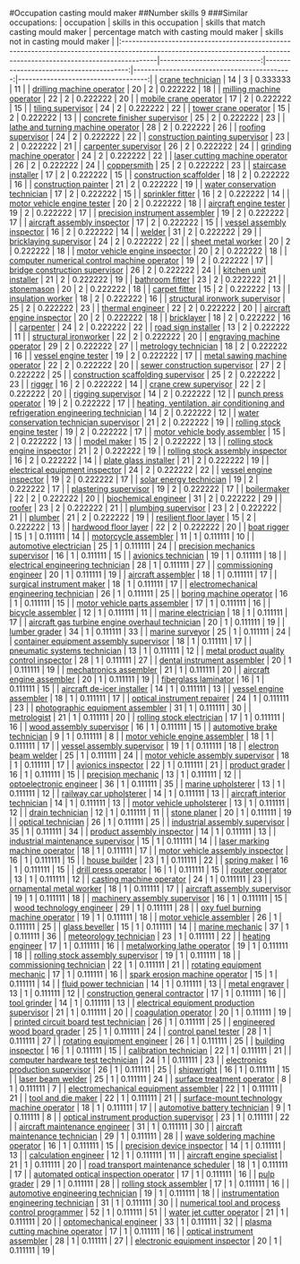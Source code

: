 #Occupation casting mould maker
##Number skills 9
###Similar occupations:
| occupation                                                                                                                                                            |   skills in this occupation |   skills that match casting mould maker |   percentage match with casting mould maker |   skills not in casting mould maker |
|:----------------------------------------------------------------------------------------------------------------------------------------------------------------------|----------------------------:|----------------------------------------:|--------------------------------------------:|------------------------------------:|
| [crane technician](crane_technician.md)                                                                                                                               |                          14 |                                       3 |                                    0.333333 |                                  11 |
| [drilling machine operator](drilling_machine_operator.md)                                                                                                             |                          20 |                                       2 |                                    0.222222 |                                  18 |
| [milling machine operator](milling_machine_operator.md)                                                                                                               |                          22 |                                       2 |                                    0.222222 |                                  20 |
| [mobile crane operator](mobile_crane_operator.md)                                                                                                                     |                          17 |                                       2 |                                    0.222222 |                                  15 |
| [tiling supervisor](tiling_supervisor.md)                                                                                                                             |                          24 |                                       2 |                                    0.222222 |                                  22 |
| [tower crane operator](tower_crane_operator.md)                                                                                                                       |                          15 |                                       2 |                                    0.222222 |                                  13 |
| [concrete finisher supervisor](concrete_finisher_supervisor.md)                                                                                                       |                          25 |                                       2 |                                    0.222222 |                                  23 |
| [lathe and turning machine operator](lathe_and_turning_machine_operator.md)                                                                                           |                          28 |                                       2 |                                    0.222222 |                                  26 |
| [roofing supervisor](roofing_supervisor.md)                                                                                                                           |                          24 |                                       2 |                                    0.222222 |                                  22 |
| [construction painting supervisor](construction_painting_supervisor.md)                                                                                               |                          23 |                                       2 |                                    0.222222 |                                  21 |
| [carpenter supervisor](carpenter_supervisor.md)                                                                                                                       |                          26 |                                       2 |                                    0.222222 |                                  24 |
| [grinding machine operator](grinding_machine_operator.md)                                                                                                             |                          24 |                                       2 |                                    0.222222 |                                  22 |
| [laser cutting machine operator](laser_cutting_machine_operator.md)                                                                                                   |                          26 |                                       2 |                                    0.222222 |                                  24 |
| [coppersmith](coppersmith.md)                                                                                                                                         |                          25 |                                       2 |                                    0.222222 |                                  23 |
| [staircase installer](staircase_installer.md)                                                                                                                         |                          17 |                                       2 |                                    0.222222 |                                  15 |
| [construction scaffolder](construction_scaffolder.md)                                                                                                                 |                          18 |                                       2 |                                    0.222222 |                                  16 |
| [construction painter](construction_painter.md)                                                                                                                       |                          21 |                                       2 |                                    0.222222 |                                  19 |
| [water conservation technician](water_conservation_technician.md)                                                                                                     |                          17 |                                       2 |                                    0.222222 |                                  15 |
| [sprinkler fitter](sprinkler_fitter.md)                                                                                                                               |                          16 |                                       2 |                                    0.222222 |                                  14 |
| [motor vehicle engine tester](motor_vehicle_engine_tester.md)                                                                                                         |                          20 |                                       2 |                                    0.222222 |                                  18 |
| [aircraft engine tester](aircraft_engine_tester.md)                                                                                                                   |                          19 |                                       2 |                                    0.222222 |                                  17 |
| [precision instrument assembler](precision_instrument_assembler.md)                                                                                                   |                          19 |                                       2 |                                    0.222222 |                                  17 |
| [aircraft assembly inspector](aircraft_assembly_inspector.md)                                                                                                         |                          17 |                                       2 |                                    0.222222 |                                  15 |
| [vessel assembly inspector](vessel_assembly_inspector.md)                                                                                                             |                          16 |                                       2 |                                    0.222222 |                                  14 |
| [welder](welder.md)                                                                                                                                                   |                          31 |                                       2 |                                    0.222222 |                                  29 |
| [bricklaying supervisor](bricklaying_supervisor.md)                                                                                                                   |                          24 |                                       2 |                                    0.222222 |                                  22 |
| [sheet metal worker](sheet_metal_worker.md)                                                                                                                           |                          20 |                                       2 |                                    0.222222 |                                  18 |
| [motor vehicle engine inspector](motor_vehicle_engine_inspector.md)                                                                                                   |                          20 |                                       2 |                                    0.222222 |                                  18 |
| [computer numerical control machine operator](computer_numerical_control_machine_operator.md)                                                                         |                          19 |                                       2 |                                    0.222222 |                                  17 |
| [bridge construction supervisor](bridge_construction_supervisor.md)                                                                                                   |                          26 |                                       2 |                                    0.222222 |                                  24 |
| [kitchen unit installer](kitchen_unit_installer.md)                                                                                                                   |                          21 |                                       2 |                                    0.222222 |                                  19 |
| [bathroom fitter](bathroom_fitter.md)                                                                                                                                 |                          23 |                                       2 |                                    0.222222 |                                  21 |
| [stonemason](stonemason.md)                                                                                                                                           |                          20 |                                       2 |                                    0.222222 |                                  18 |
| [carpet fitter](carpet_fitter.md)                                                                                                                                     |                          15 |                                       2 |                                    0.222222 |                                  13 |
| [insulation worker](insulation_worker.md)                                                                                                                             |                          18 |                                       2 |                                    0.222222 |                                  16 |
| [structural ironwork supervisor](structural_ironwork_supervisor.md)                                                                                                   |                          25 |                                       2 |                                    0.222222 |                                  23 |
| [thermal engineer](thermal_engineer.md)                                                                                                                               |                          22 |                                       2 |                                    0.222222 |                                  20 |
| [aircraft engine inspector](aircraft_engine_inspector.md)                                                                                                             |                          20 |                                       2 |                                    0.222222 |                                  18 |
| [bricklayer](bricklayer.md)                                                                                                                                           |                          18 |                                       2 |                                    0.222222 |                                  16 |
| [carpenter](carpenter.md)                                                                                                                                             |                          24 |                                       2 |                                    0.222222 |                                  22 |
| [road sign installer](road_sign_installer.md)                                                                                                                         |                          13 |                                       2 |                                    0.222222 |                                  11 |
| [structural ironworker](structural_ironworker.md)                                                                                                                     |                          22 |                                       2 |                                    0.222222 |                                  20 |
| [engraving machine operator](engraving_machine_operator.md)                                                                                                           |                          29 |                                       2 |                                    0.222222 |                                  27 |
| [metrology technician](metrology_technician.md)                                                                                                                       |                          18 |                                       2 |                                    0.222222 |                                  16 |
| [vessel engine tester](vessel_engine_tester.md)                                                                                                                       |                          19 |                                       2 |                                    0.222222 |                                  17 |
| [metal sawing machine operator](metal_sawing_machine_operator.md)                                                                                                     |                          22 |                                       2 |                                    0.222222 |                                  20 |
| [sewer construction supervisor](sewer_construction_supervisor.md)                                                                                                     |                          27 |                                       2 |                                    0.222222 |                                  25 |
| [construction scaffolding supervisor](construction_scaffolding_supervisor.md)                                                                                         |                          25 |                                       2 |                                    0.222222 |                                  23 |
| [rigger](rigger.md)                                                                                                                                                   |                          16 |                                       2 |                                    0.222222 |                                  14 |
| [crane crew supervisor](crane_crew_supervisor.md)                                                                                                                     |                          22 |                                       2 |                                    0.222222 |                                  20 |
| [rigging supervisor](rigging_supervisor.md)                                                                                                                           |                          14 |                                       2 |                                    0.222222 |                                  12 |
| [punch press operator](punch_press_operator.md)                                                                                                                       |                          19 |                                       2 |                                    0.222222 |                                  17 |
| [heating, ventilation, air conditioning and refrigeration engineering technician](heating,_ventilation,_air_conditioning_and_refrigeration_engineering_technician.md) |                          14 |                                       2 |                                    0.222222 |                                  12 |
| [water conservation technician supervisor](water_conservation_technician_supervisor.md)                                                                               |                          21 |                                       2 |                                    0.222222 |                                  19 |
| [rolling stock engine tester](rolling_stock_engine_tester.md)                                                                                                         |                          19 |                                       2 |                                    0.222222 |                                  17 |
| [motor vehicle body assembler](motor_vehicle_body_assembler.md)                                                                                                       |                          15 |                                       2 |                                    0.222222 |                                  13 |
| [model maker](model_maker.md)                                                                                                                                         |                          15 |                                       2 |                                    0.222222 |                                  13 |
| [rolling stock engine inspector](rolling_stock_engine_inspector.md)                                                                                                   |                          21 |                                       2 |                                    0.222222 |                                  19 |
| [rolling stock assembly inspector](rolling_stock_assembly_inspector.md)                                                                                               |                          16 |                                       2 |                                    0.222222 |                                  14 |
| [plate glass installer](plate_glass_installer.md)                                                                                                                     |                          21 |                                       2 |                                    0.222222 |                                  19 |
| [electrical equipment inspector](electrical_equipment_inspector.md)                                                                                                   |                          24 |                                       2 |                                    0.222222 |                                  22 |
| [vessel engine inspector](vessel_engine_inspector.md)                                                                                                                 |                          19 |                                       2 |                                    0.222222 |                                  17 |
| [solar energy technician](solar_energy_technician.md)                                                                                                                 |                          19 |                                       2 |                                    0.222222 |                                  17 |
| [plastering supervisor](plastering_supervisor.md)                                                                                                                     |                          19 |                                       2 |                                    0.222222 |                                  17 |
| [boilermaker](boilermaker.md)                                                                                                                                         |                          22 |                                       2 |                                    0.222222 |                                  20 |
| [biochemical engineer](biochemical_engineer.md)                                                                                                                       |                          31 |                                       2 |                                    0.222222 |                                  29 |
| [roofer](roofer.md)                                                                                                                                                   |                          23 |                                       2 |                                    0.222222 |                                  21 |
| [plumbing supervisor](plumbing_supervisor.md)                                                                                                                         |                          23 |                                       2 |                                    0.222222 |                                  21 |
| [plumber](plumber.md)                                                                                                                                                 |                          21 |                                       2 |                                    0.222222 |                                  19 |
| [resilient floor layer](resilient_floor_layer.md)                                                                                                                     |                          15 |                                       2 |                                    0.222222 |                                  13 |
| [hardwood floor layer](hardwood_floor_layer.md)                                                                                                                       |                          22 |                                       2 |                                    0.222222 |                                  20 |
| [boat rigger](boat_rigger.md)                                                                                                                                         |                          15 |                                       1 |                                    0.111111 |                                  14 |
| [motorcycle assembler](motorcycle_assembler.md)                                                                                                                       |                          11 |                                       1 |                                    0.111111 |                                  10 |
| [automotive electrician](automotive_electrician.md)                                                                                                                   |                          25 |                                       1 |                                    0.111111 |                                  24 |
| [precision mechanics supervisor](precision_mechanics_supervisor.md)                                                                                                   |                          16 |                                       1 |                                    0.111111 |                                  15 |
| [avionics technician](avionics_technician.md)                                                                                                                         |                          19 |                                       1 |                                    0.111111 |                                  18 |
| [electrical engineering technician](electrical_engineering_technician.md)                                                                                             |                          28 |                                       1 |                                    0.111111 |                                  27 |
| [commissioning engineer](commissioning_engineer.md)                                                                                                                   |                          20 |                                       1 |                                    0.111111 |                                  19 |
| [aircraft assembler](aircraft_assembler.md)                                                                                                                           |                          18 |                                       1 |                                    0.111111 |                                  17 |
| [surgical instrument maker](surgical_instrument_maker.md)                                                                                                             |                          18 |                                       1 |                                    0.111111 |                                  17 |
| [electromechanical engineering technician](electromechanical_engineering_technician.md)                                                                               |                          26 |                                       1 |                                    0.111111 |                                  25 |
| [boring machine operator](boring_machine_operator.md)                                                                                                                 |                          16 |                                       1 |                                    0.111111 |                                  15 |
| [motor vehicle parts assembler](motor_vehicle_parts_assembler.md)                                                                                                     |                          17 |                                       1 |                                    0.111111 |                                  16 |
| [bicycle assembler](bicycle_assembler.md)                                                                                                                             |                          12 |                                       1 |                                    0.111111 |                                  11 |
| [marine electrician](marine_electrician.md)                                                                                                                           |                          18 |                                       1 |                                    0.111111 |                                  17 |
| [aircraft gas turbine engine overhaul technician](aircraft_gas_turbine_engine_overhaul_technician.md)                                                                 |                          20 |                                       1 |                                    0.111111 |                                  19 |
| [lumber grader](lumber_grader.md)                                                                                                                                     |                          34 |                                       1 |                                    0.111111 |                                  33 |
| [marine surveyor](marine_surveyor.md)                                                                                                                                 |                          25 |                                       1 |                                    0.111111 |                                  24 |
| [container equipment assembly supervisor](container_equipment_assembly_supervisor.md)                                                                                 |                          18 |                                       1 |                                    0.111111 |                                  17 |
| [pneumatic systems technician](pneumatic_systems_technician.md)                                                                                                       |                          13 |                                       1 |                                    0.111111 |                                  12 |
| [metal product quality control inspector](metal_product_quality_control_inspector.md)                                                                                 |                          28 |                                       1 |                                    0.111111 |                                  27 |
| [dental instrument assembler](dental_instrument_assembler.md)                                                                                                         |                          20 |                                       1 |                                    0.111111 |                                  19 |
| [mechatronics assembler](mechatronics_assembler.md)                                                                                                                   |                          21 |                                       1 |                                    0.111111 |                                  20 |
| [aircraft engine assembler](aircraft_engine_assembler.md)                                                                                                             |                          20 |                                       1 |                                    0.111111 |                                  19 |
| [fiberglass laminator](fiberglass_laminator.md)                                                                                                                       |                          16 |                                       1 |                                    0.111111 |                                  15 |
| [aircraft de-icer installer](aircraft_de-icer_installer.md)                                                                                                           |                          14 |                                       1 |                                    0.111111 |                                  13 |
| [vessel engine assembler](vessel_engine_assembler.md)                                                                                                                 |                          18 |                                       1 |                                    0.111111 |                                  17 |
| [optical instrument repairer](optical_instrument_repairer.md)                                                                                                         |                          24 |                                       1 |                                    0.111111 |                                  23 |
| [photographic equipment assembler](photographic_equipment_assembler.md)                                                                                               |                          31 |                                       1 |                                    0.111111 |                                  30 |
| [metrologist](metrologist.md)                                                                                                                                         |                          21 |                                       1 |                                    0.111111 |                                  20 |
| [rolling stock electrician](rolling_stock_electrician.md)                                                                                                             |                          17 |                                       1 |                                    0.111111 |                                  16 |
| [wood assembly supervisor](wood_assembly_supervisor.md)                                                                                                               |                          16 |                                       1 |                                    0.111111 |                                  15 |
| [automotive brake technician](automotive_brake_technician.md)                                                                                                         |                           9 |                                       1 |                                    0.111111 |                                   8 |
| [motor vehicle engine assembler](motor_vehicle_engine_assembler.md)                                                                                                   |                          18 |                                       1 |                                    0.111111 |                                  17 |
| [vessel assembly supervisor](vessel_assembly_supervisor.md)                                                                                                           |                          19 |                                       1 |                                    0.111111 |                                  18 |
| [electron beam welder](electron_beam_welder.md)                                                                                                                       |                          25 |                                       1 |                                    0.111111 |                                  24 |
| [motor vehicle assembly supervisor](motor_vehicle_assembly_supervisor.md)                                                                                             |                          18 |                                       1 |                                    0.111111 |                                  17 |
| [avionics inspector](avionics_inspector.md)                                                                                                                           |                          22 |                                       1 |                                    0.111111 |                                  21 |
| [product grader](product_grader.md)                                                                                                                                   |                          16 |                                       1 |                                    0.111111 |                                  15 |
| [precision mechanic](precision_mechanic.md)                                                                                                                           |                          13 |                                       1 |                                    0.111111 |                                  12 |
| [optoelectronic engineer](optoelectronic_engineer.md)                                                                                                                 |                          36 |                                       1 |                                    0.111111 |                                  35 |
| [marine upholsterer](marine_upholsterer.md)                                                                                                                           |                          13 |                                       1 |                                    0.111111 |                                  12 |
| [railway car upholsterer](railway_car_upholsterer.md)                                                                                                                 |                          14 |                                       1 |                                    0.111111 |                                  13 |
| [aircraft interior technician](aircraft_interior_technician.md)                                                                                                       |                          14 |                                       1 |                                    0.111111 |                                  13 |
| [motor vehicle upholsterer](motor_vehicle_upholsterer.md)                                                                                                             |                          13 |                                       1 |                                    0.111111 |                                  12 |
| [drain technician](drain_technician.md)                                                                                                                               |                          12 |                                       1 |                                    0.111111 |                                  11 |
| [stone planer](stone_planer.md)                                                                                                                                       |                          20 |                                       1 |                                    0.111111 |                                  19 |
| [optical technician](optical_technician.md)                                                                                                                           |                          26 |                                       1 |                                    0.111111 |                                  25 |
| [industrial assembly supervisor](industrial_assembly_supervisor.md)                                                                                                   |                          35 |                                       1 |                                    0.111111 |                                  34 |
| [product assembly inspector](product_assembly_inspector.md)                                                                                                           |                          14 |                                       1 |                                    0.111111 |                                  13 |
| [industrial maintenance supervisor](industrial_maintenance_supervisor.md)                                                                                             |                          15 |                                       1 |                                    0.111111 |                                  14 |
| [laser marking machine operator](laser_marking_machine_operator.md)                                                                                                   |                          18 |                                       1 |                                    0.111111 |                                  17 |
| [motor vehicle assembly inspector](motor_vehicle_assembly_inspector.md)                                                                                               |                          16 |                                       1 |                                    0.111111 |                                  15 |
| [house builder](house_builder.md)                                                                                                                                     |                          23 |                                       1 |                                    0.111111 |                                  22 |
| [spring maker](spring_maker.md)                                                                                                                                       |                          16 |                                       1 |                                    0.111111 |                                  15 |
| [drill press operator](drill_press_operator.md)                                                                                                                       |                          16 |                                       1 |                                    0.111111 |                                  15 |
| [router operator](router_operator.md)                                                                                                                                 |                          13 |                                       1 |                                    0.111111 |                                  12 |
| [casting machine operator](casting_machine_operator.md)                                                                                                               |                          24 |                                       1 |                                    0.111111 |                                  23 |
| [ornamental metal worker](ornamental_metal_worker.md)                                                                                                                 |                          18 |                                       1 |                                    0.111111 |                                  17 |
| [aircraft assembly supervisor](aircraft_assembly_supervisor.md)                                                                                                       |                          19 |                                       1 |                                    0.111111 |                                  18 |
| [machinery assembly supervisor](machinery_assembly_supervisor.md)                                                                                                     |                          16 |                                       1 |                                    0.111111 |                                  15 |
| [wood technology engineer](wood_technology_engineer.md)                                                                                                               |                          29 |                                       1 |                                    0.111111 |                                  28 |
| [oxy fuel burning machine operator](oxy_fuel_burning_machine_operator.md)                                                                                             |                          19 |                                       1 |                                    0.111111 |                                  18 |
| [motor vehicle assembler](motor_vehicle_assembler.md)                                                                                                                 |                          26 |                                       1 |                                    0.111111 |                                  25 |
| [glass beveller](glass_beveller.md)                                                                                                                                   |                          15 |                                       1 |                                    0.111111 |                                  14 |
| [marine mechanic](marine_mechanic.md)                                                                                                                                 |                          37 |                                       1 |                                    0.111111 |                                  36 |
| [meteorology technician](meteorology_technician.md)                                                                                                                   |                          23 |                                       1 |                                    0.111111 |                                  22 |
| [heating engineer](heating_engineer.md)                                                                                                                               |                          17 |                                       1 |                                    0.111111 |                                  16 |
| [metalworking lathe operator](metalworking_lathe_operator.md)                                                                                                         |                          19 |                                       1 |                                    0.111111 |                                  18 |
| [rolling stock assembly supervisor](rolling_stock_assembly_supervisor.md)                                                                                             |                          19 |                                       1 |                                    0.111111 |                                  18 |
| [commissioning technician](commissioning_technician.md)                                                                                                               |                          22 |                                       1 |                                    0.111111 |                                  21 |
| [rotating equipment mechanic](rotating_equipment_mechanic.md)                                                                                                         |                          17 |                                       1 |                                    0.111111 |                                  16 |
| [spark erosion machine operator](spark_erosion_machine_operator.md)                                                                                                   |                          15 |                                       1 |                                    0.111111 |                                  14 |
| [fluid power technician](fluid_power_technician.md)                                                                                                                   |                          14 |                                       1 |                                    0.111111 |                                  13 |
| [metal engraver](metal_engraver.md)                                                                                                                                   |                          13 |                                       1 |                                    0.111111 |                                  12 |
| [construction general contractor](construction_general_contractor.md)                                                                                                 |                          17 |                                       1 |                                    0.111111 |                                  16 |
| [tool grinder](tool_grinder.md)                                                                                                                                       |                          14 |                                       1 |                                    0.111111 |                                  13 |
| [electrical equipment production supervisor](electrical_equipment_production_supervisor.md)                                                                           |                          21 |                                       1 |                                    0.111111 |                                  20 |
| [coagulation operator](coagulation_operator.md)                                                                                                                       |                          20 |                                       1 |                                    0.111111 |                                  19 |
| [printed circuit board test technician](printed_circuit_board_test_technician.md)                                                                                     |                          26 |                                       1 |                                    0.111111 |                                  25 |
| [engineered wood board grader](engineered_wood_board_grader.md)                                                                                                       |                          25 |                                       1 |                                    0.111111 |                                  24 |
| [control panel tester](control_panel_tester.md)                                                                                                                       |                          28 |                                       1 |                                    0.111111 |                                  27 |
| [rotating equipment engineer](rotating_equipment_engineer.md)                                                                                                         |                          26 |                                       1 |                                    0.111111 |                                  25 |
| [building inspector](building_inspector.md)                                                                                                                           |                          16 |                                       1 |                                    0.111111 |                                  15 |
| [calibration technician](calibration_technician.md)                                                                                                                   |                          22 |                                       1 |                                    0.111111 |                                  21 |
| [computer hardware test technician](computer_hardware_test_technician.md)                                                                                             |                          24 |                                       1 |                                    0.111111 |                                  23 |
| [electronics production supervisor](electronics_production_supervisor.md)                                                                                             |                          26 |                                       1 |                                    0.111111 |                                  25 |
| [shipwright](shipwright.md)                                                                                                                                           |                          16 |                                       1 |                                    0.111111 |                                  15 |
| [laser beam welder](laser_beam_welder.md)                                                                                                                             |                          25 |                                       1 |                                    0.111111 |                                  24 |
| [surface treatment operator](surface_treatment_operator.md)                                                                                                           |                           8 |                                       1 |                                    0.111111 |                                   7 |
| [electromechanical equipment assembler](electromechanical_equipment_assembler.md)                                                                                     |                          22 |                                       1 |                                    0.111111 |                                  21 |
| [tool and die maker](tool_and_die_maker.md)                                                                                                                           |                          22 |                                       1 |                                    0.111111 |                                  21 |
| [surface-mount technology machine operator](surface-mount_technology_machine_operator.md)                                                                             |                          18 |                                       1 |                                    0.111111 |                                  17 |
| [automotive battery technician](automotive_battery_technician.md)                                                                                                     |                           9 |                                       1 |                                    0.111111 |                                   8 |
| [optical instrument production supervisor](optical_instrument_production_supervisor.md)                                                                               |                          23 |                                       1 |                                    0.111111 |                                  22 |
| [aircraft maintenance engineer](aircraft_maintenance_engineer.md)                                                                                                     |                          31 |                                       1 |                                    0.111111 |                                  30 |
| [aircraft maintenance technician](aircraft_maintenance_technician.md)                                                                                                 |                          29 |                                       1 |                                    0.111111 |                                  28 |
| [wave soldering machine operator](wave_soldering_machine_operator.md)                                                                                                 |                          16 |                                       1 |                                    0.111111 |                                  15 |
| [precision device inspector](precision_device_inspector.md)                                                                                                           |                          14 |                                       1 |                                    0.111111 |                                  13 |
| [calculation engineer](calculation_engineer.md)                                                                                                                       |                          12 |                                       1 |                                    0.111111 |                                  11 |
| [aircraft engine specialist](aircraft_engine_specialist.md)                                                                                                           |                          21 |                                       1 |                                    0.111111 |                                  20 |
| [road transport maintenance scheduler](road_transport_maintenance_scheduler.md)                                                                                       |                          18 |                                       1 |                                    0.111111 |                                  17 |
| [automated optical inspection operator](automated_optical_inspection_operator.md)                                                                                     |                          17 |                                       1 |                                    0.111111 |                                  16 |
| [pulp grader](pulp_grader.md)                                                                                                                                         |                          29 |                                       1 |                                    0.111111 |                                  28 |
| [rolling stock assembler](rolling_stock_assembler.md)                                                                                                                 |                          17 |                                       1 |                                    0.111111 |                                  16 |
| [automotive engineering technician](automotive_engineering_technician.md)                                                                                             |                          19 |                                       1 |                                    0.111111 |                                  18 |
| [instrumentation engineering technician](instrumentation_engineering_technician.md)                                                                                   |                          31 |                                       1 |                                    0.111111 |                                  30 |
| [numerical tool and process control programmer](numerical_tool_and_process_control_programmer.md)                                                                     |                          52 |                                       1 |                                    0.111111 |                                  51 |
| [water jet cutter operator](water_jet_cutter_operator.md)                                                                                                             |                          21 |                                       1 |                                    0.111111 |                                  20 |
| [optomechanical engineer](optomechanical_engineer.md)                                                                                                                 |                          33 |                                       1 |                                    0.111111 |                                  32 |
| [plasma cutting machine operator](plasma_cutting_machine_operator.md)                                                                                                 |                          17 |                                       1 |                                    0.111111 |                                  16 |
| [optical instrument assembler](optical_instrument_assembler.md)                                                                                                       |                          28 |                                       1 |                                    0.111111 |                                  27 |
| [electronic equipment inspector](electronic_equipment_inspector.md)                                                                                                   |                          20 |                                       1 |                                    0.111111 |                                  19 |
